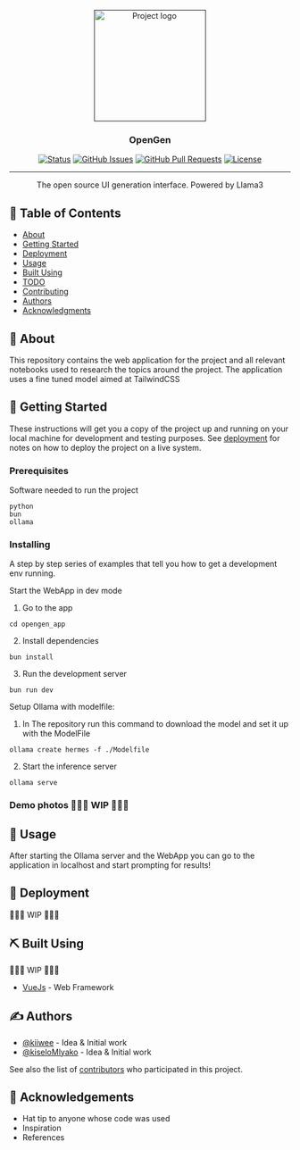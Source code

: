 <p align="center">
  <a href="" rel="noopener">
 <img width=200px height=200px src="https://i.imgur.com/6wj0hh6.jpg" alt="Project logo"></a>
</p>

<h3 align="center">OpenGen</h3>


<div align="center">

[![Status](https://img.shields.io/badge/status-active-success.svg)]()
[![GitHub Issues](https://img.shields.io/github/issues/kiiwee/opengen.svg)](https://github.com/kiiwee/opengen/issues)
[![GitHub Pull Requests](https://img.shields.io/github/issues-pr/kiiwee/opengen.svg)](https://github.com/kiiwee/opengen/pulls)
[![License](https://img.shields.io/badge/license-MIT-blue.svg)](/LICENSE)

</div>

---

<p align="center"> The open source UI generation interface. Powered by Llama3
    <br> 
</p>

## 📝 Table of Contents

- [About](#about)
- [Getting Started](#getting_started)
- [Deployment](#deployment)
- [Usage](#usage)
- [Built Using](#built_using)
- [TODO](../TODO.md)
- [Contributing](../CONTRIBUTING.md)
- [Authors](#authors)
- [Acknowledgments](#acknowledgement)

## 🧐 About <a name = "about"></a>

This repository contains the web application for the project and all relevant notebooks used to research the topics around the project.
The application uses a fine tuned model aimed at TailwindCSS
## 🏁 Getting Started <a name = "getting_started"></a>

These instructions will get you a copy of the project up and running on your local machine for development and testing purposes. See [deployment](#deployment) for notes on how to deploy the project on a live system.

### Prerequisites

Software needed to run the project
```
python
bun
ollama
```

### Installing

A step by step series of examples that tell you how to get a development env running.

Start the WebApp in dev mode
1. Go to the app
```
cd opengen_app
```
2. Install dependencies 
```
bun install
```
3. Run the development server
```
bun run dev
```

Setup Ollama with modelfile:
1. In The repository run this command to download the model and set it up with the ModelFile
```
ollama create hermes -f ./Modelfile
```
2. Start the inference server
```
ollama serve
```

### Demo photos 🔧🔧🔧 WIP 🔧🔧🔧


## 🎈 Usage 

After starting the Ollama server and the WebApp you can go to the application in localhost and start prompting for results!
## 🚀 Deployment <a name = "deployment"></a>

🔧🔧🔧 WIP 🔧🔧🔧

## ⛏️ Built Using <a name = "built_using"></a>
🔧🔧🔧 WIP 🔧🔧🔧


- [VueJs](https://vuejs.org/) - Web Framework


## ✍️ Authors <a name = "authors"></a>

- [@kiiwee](https://github.com/kiiwee) - Idea & Initial work
- [@kiseloMlyako](https://github.com/kiseloMlyako) - Idea & Initial work

See also the list of [contributors](https://github.com/kylelobo/The-Documentation-Compendium/contributors) who participated in this project.

## 🎉 Acknowledgements <a name = "acknowledgement"></a>

- Hat tip to anyone whose code was used
- Inspiration
- References
